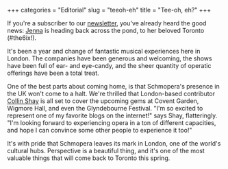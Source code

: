 +++
categories = "Editorial"
slug = "teeoh-eh"
title = "Tee-oh, eh?"
+++

If you're a subscriber to our [newsletter](/get-our-newsletter-stay-in-the-loop/), you've already heard the good news: [Jenna](/authors/jenna-douglas/) is heading back across the pond, to her beloved Toronto (#the6ix!).

It's been a year and change of fantastic musical experiences here in London. The companies have been generous and welcoming, the shows have been full of ear- and eye-candy, and the sheer quantity of operatic offerings have been a total treat.

One of the best parts about coming home, is that Schmopera's presence in the UK won't come to a halt. We're thrilled that London-based contributor [Collin Shay](/authors/collin-shay/) is all set to cover the upcoming gems at Covent Garden, Wigmore Hall, and even the Glyndebourne Festival. "I'm so excited to represent one of my favorite blogs on the internet!" says Shay, flatteringly. "I'm looking forward to experiencing opera in a ton of different capacities, and hope I can convince some other people to experience it too!"

It's with pride that Schmopera leaves its mark in London, one of the world's cultural hubs. Perspective is a beautiful thing, and it's one of the most valuable things that will come back to Toronto this spring.




